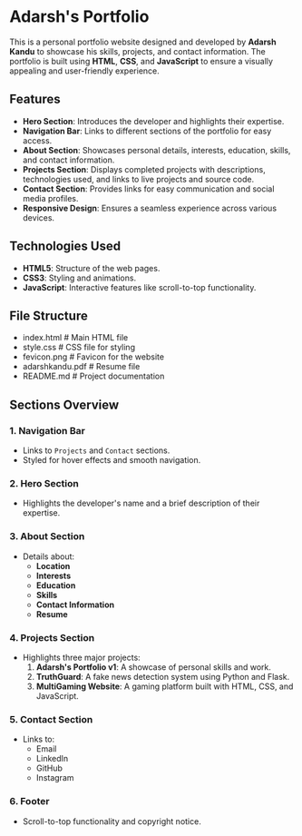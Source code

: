 # Adarsh's Portfolio

This is a personal portfolio website designed and developed by **Adarsh Kandu** to showcase his skills, projects, and contact information. The portfolio is built using **HTML**, **CSS**, and **JavaScript** to ensure a visually appealing and user-friendly experience.

## Features

- **Hero Section**: Introduces the developer and highlights their expertise.
- **Navigation Bar**: Links to different sections of the portfolio for easy access.
- **About Section**: Showcases personal details, interests, education, skills, and contact information.
- **Projects Section**: Displays completed projects with descriptions, technologies used, and links to live projects and source code.
- **Contact Section**: Provides links for easy communication and social media profiles.
- **Responsive Design**: Ensures a seamless experience across various devices.

## Technologies Used

- **HTML5**: Structure of the web pages.
- **CSS3**: Styling and animations.
- **JavaScript**: Interactive features like scroll-to-top functionality.

## File Structure

- index.html # Main HTML file 
- style.css # CSS file for styling 
- fevicon.png # Favicon for the website 
- adarshkandu.pdf # Resume file 
- README.md # Project documentation


## Sections Overview

### 1. Navigation Bar
- Links to `Projects` and `Contact` sections.
- Styled for hover effects and smooth navigation.

### 2. Hero Section
- Highlights the developer's name and a brief description of their expertise.

### 3. About Section
- Details about:
  - **Location**
  - **Interests**
  - **Education**
  - **Skills**
  - **Contact Information**
  - **Resume**

### 4. Projects Section
- Highlights three major projects:
  1. **Adarsh's Portfolio v1**: A showcase of personal skills and work.
  2. **TruthGuard**: A fake news detection system using Python and Flask.
  3. **MultiGaming Website**: A gaming platform built with HTML, CSS, and JavaScript.

### 5. Contact Section
- Links to:
  - Email
  - LinkedIn
  - GitHub
  - Instagram

### 6. Footer
- Scroll-to-top functionality and copyright notice.
